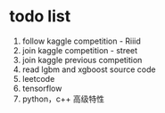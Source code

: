 # todo list

1. follow kaggle competition - Riiid
2. join kaggle competition - street
3. join kaggle previous competition
4. read lgbm and xgboost source code
5. leetcode
6. tensorflow
7. python，c++ 高级特性
